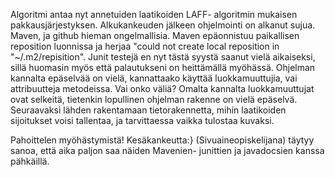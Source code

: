 
Algoritmi antaa nyt annetuiden laatikoiden LAFF- algoritmin mukaisen pakkausjärjestyksen. Alkukankeuden jälkeen ohjelmointi on alkanut sujua. Maven, ja github hieman ongelmallisia. Maven epäonnistuu paikallisen reposition luonnissa ja herjaa "could not create local reposition in "~/.m2/repisition". Junit testejä en nyt tästä syystä saanut vielä aikaiseksi, sillä huomasin myös että palautukseni on heittämällä myöhässä.
Ohjelman kannalta epäselvää on vielä, kannattaako käyttää luokkamuuttujia, vai attribuutteja metodeissa. Vai onko väliä? Omalta kannalta luokkamuuttujat ovat selkeitä, tietenkin lopullinen ohjelman rakenne on vielä epäselvä.
Seuraavaksi lähden rakentamaan tietorakennetta, mihin laatikoiden sijoitukset voisi tallentaa, ja tarvittaessa vaikka tulostaa kuvaksi.

Pahoittelen myöhästymistä! Kesäkankeutta:} (Sivuaineopiskelijana) täytyy sanoa, että aika paljon saa näiden Mavenien- junittien ja javadocsien kanssa pähkäillä. 
